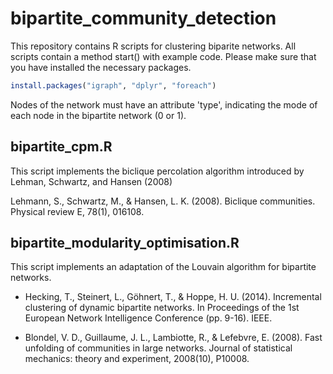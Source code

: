 # bipartite_community_detection

This repository contains R scripts for clustering biparite networks. 
All scripts contain a method start() with example code. Please make sure that you have installed the necessary packages.
```R
install.packages("igraph", "dplyr", "foreach")
```
Nodes of the network must have an attribute 'type', indicating the mode of each node in the bipartite network (0 or 1).

## bipartite_cpm.R
This script implements the biclique percolation algorithm introduced by Lehman, Schwartz, and Hansen (2008)

Lehmann, S., Schwartz, M., & Hansen, L. K. (2008). Biclique communities. Physical review E, 78(1), 016108.

## bipartite_modularity_optimisation.R
This script implements an adaptation of the Louvain algorithm for bipartite networks.

- Hecking, T., Steinert, L., Göhnert, T., & Hoppe, H. U. (2014). Incremental clustering of dynamic bipartite networks. In Proceedings of the 1st European Network Intelligence Conference (pp. 9-16). IEEE.

- Blondel, V. D., Guillaume, J. L., Lambiotte, R., & Lefebvre, E. (2008). Fast unfolding of communities in large networks. Journal of statistical mechanics: theory and experiment, 2008(10), P10008.

